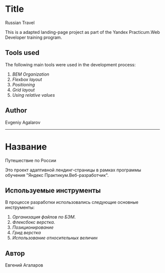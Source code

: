 # Title

Russian Travel

This is a adapted landing-page  project as part of the Yandex Practicum.Web Developer training program.

## Tools used

The following main tools were used in the development process:

1. *BEM Organization*
2. *Flexbox layout*
3. *Positioning*
4. *Grid layout*
5. *Using relative values*

## Author

Evgeniy Agalarov

---

# Название

Путешествие по России

Это проект адаптивной лендинг-страницы в рамках программы обучения "Яндекс Практикум.Веб-разработчик".

## Используемые инструменты

В процессе разработки использовались следующие основные инструменты:

1. *Организация файлов по БЭМ*.
2. *Флексбокс верстка*.
3. *Позиционирование*
4. *Грид верстка*
5. *Использование относительных величин*

## Автор

Евгений Агаларов


